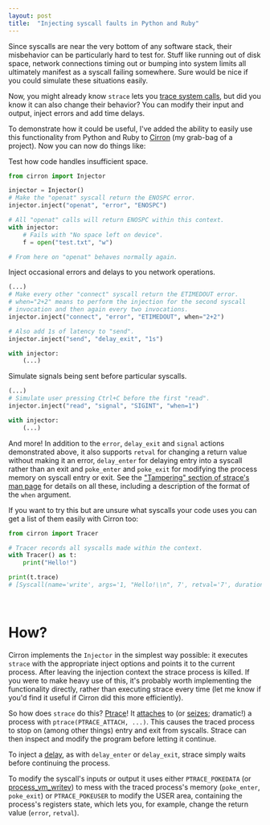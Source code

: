 ```yaml
---
layout: post
title:  "Injecting syscall faults in Python and Ruby"
---
```


Since syscalls are near the very bottom of any software stack, their misbehavior can be particularly hard to test for. Stuff like running out of disk space, network connections timing out or bumping into system limits all ultimately manifest as a syscall failing somewhere. Sure would be nice if you could simulate these situations easily.

Now, you might already know `strace` lets you [trace system calls](https://blog.mattstuchlik.com/2024/02/16/counting-syscalls-in-python.html), but did you know it can also change their behavior? You can modify their input and output, inject errors and add time delays.

To demonstrate how it could be useful, I've added the ability to easily use this functionality from Python and Ruby to [Cirron](https://github.com/s7nfo/Cirron) (my grab-bag of a project). Now you can now do things like:

Test how code handles insufficient space.

```python
from cirron import Injector

injector = Injector()
# Make the "openat" syscall return the ENOSPC error.
injector.inject("openat", "error", "ENOSPC")

# All "openat" calls will return ENOSPC within this context.
with injector:
    # Fails with "No space left on device".
    f = open("test.txt", "w")

# From here on "openat" behaves normally again.
```

Inject occasional errors and delays to you network operations.

```python
(...)
# Make every other "connect" syscall return the ETIMEDOUT error.
# when="2+2" means to perform the injection for the second syscall
# invocation and then again every two invocations.
injector.inject("connect", "error", "ETIMEDOUT", when="2+2")

# Also add 1s of latency to "send".
injector.inject("send", "delay_exit", "1s")

with injector:
    (...)
```

Simulate signals being sent before particular syscalls.
```python
(...)
# Simulate user pressing Ctrl+C before the first "read".
injector.inject("read", "signal", "SIGINT", "when=1") 

with injector:
    (...)
```

And more! In addition to the `error`, `delay_exit` and `signal` actions demonstrated above, it also supports `retval` for changing a return value without making it an error, `delay_enter` for delaying entry into a syscall rather than an exit and `poke_enter` and `poke_exit` for modifying the process memory on syscall entry or exit. See the ["Tampering" section of strace's man page](https://man7.org/linux/man-pages/man1/strace.1.html) for details on all these, including a description of the format of the `when` argument.

If you want to try this but are unsure what syscalls your code uses you can get a list of them easily with Cirron too:

```python
from cirron import Tracer

# Tracer records all syscalls made within the context.
with Tracer() as t:
    print("Hello!")

print(t.trace)
# [Syscall(name='write', args='1, "Hello!\\n", 7', retval='7', duration='0.000197', timestamp='1725900869.238673', pid='438862')]
```

<br>

# How?

Cirron implements the `Injector` in the simplest way possible: it executes `strace` with the appropriate inject options and points it to the current process. After leaving the injection context the strace process is killed. If you were to make heavy use of this, it's probably worth implementing the functionality directly, rather than executing strace every time (let me know if you'd find it useful if Cirron did this more efficiently).

So how does `strace` do this? [Ptrace](https://en.wikipedia.org/wiki/Ptrace)! It [attaches](https://github.com/strace/strace/blob/0f9f46096fa8da84e2e6a6646cd1e326bf7e83c7/src/strace.c#L1388) to (or [seizes](https://github.com/strace/strace/blob/0f9f46096fa8da84e2e6a6646cd1e326bf7e83c7/src/strace.c#L569); dramatic!) a process with `ptrace(PTRACE_ATTACH, ...)`. This causes the traced process to stop on (among other things) entry and exit from syscalls. Strace can then inspect and modify the program before letting it continue.

To inject a [delay](https://github.com/strace/strace/blob/0f9f46096fa8da84e2e6a6646cd1e326bf7e83c7/src/delay.c), as with `delay_enter` or `delay_exit`, strace simply waits before continuing the process.

To modify the syscall's inputs or output it uses either `PTRACE_POKEDATA` (or [process_vm_writev](https://linux.die.net/man/2/process_vm_writev)) to mess with the traced process's memory (`poke_enter`, `poke_exit`) or `PTRACE_POKEUSER` to modify the USER area, containing the process's registers state, which lets you, for example, change the return value (`error`, `retval`).
